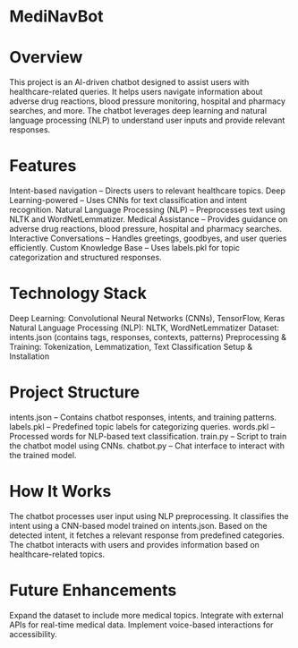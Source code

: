 # MediNavBot
# Overview
This project is an AI-driven chatbot designed to assist users with healthcare-related queries. It helps users navigate information about adverse drug reactions, blood pressure monitoring, hospital and pharmacy searches, and more. The chatbot leverages deep learning and natural language processing (NLP) to understand user inputs and provide relevant responses.

 # Features
Intent-based navigation – Directs users to relevant healthcare topics.
Deep Learning-powered – Uses CNNs for text classification and intent recognition.
Natural Language Processing (NLP) – Preprocesses text using NLTK and WordNetLemmatizer.
Medical Assistance – Provides guidance on adverse drug reactions, blood pressure, hospital and pharmacy searches.
Interactive Conversations – Handles greetings, goodbyes, and user queries efficiently.
Custom Knowledge Base – Uses labels.pkl for topic categorization and structured responses.
# Technology Stack
Deep Learning: Convolutional Neural Networks (CNNs), TensorFlow, Keras
Natural Language Processing (NLP): NLTK, WordNetLemmatizer
Dataset: intents.json (contains tags, responses, contexts, patterns)
Preprocessing & Training: Tokenization, Lemmatization, Text Classification
Setup & Installation
# Project Structure
intents.json – Contains chatbot responses, intents, and training patterns.
labels.pkl – Predefined topic labels for categorizing queries.
words.pkl – Processed words for NLP-based text classification.
train.py – Script to train the chatbot model using CNNs.
chatbot.py – Chat interface to interact with the trained model.
# How It Works
The chatbot processes user input using NLP preprocessing.
It classifies the intent using a CNN-based model trained on intents.json.
Based on the detected intent, it fetches a relevant response from predefined categories.
The chatbot interacts with users and provides information based on healthcare-related topics.
# Future Enhancements
Expand the dataset to include more medical topics.
Integrate with external APIs for real-time medical data.
Implement voice-based interactions for accessibility.


